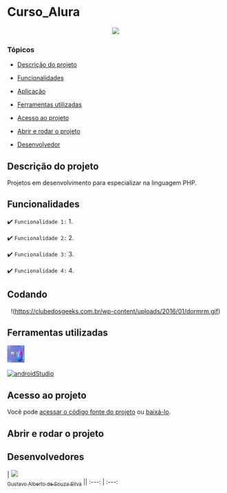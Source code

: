 # Curso_Alura

<p align="center">
   <img src="http://img.shields.io/static/v1?label=STATUS&message=EM%20DESENVOLVIMENTO&color=RED&style=for-the-badge" #vitrinedev/>
</p>

### Tópicos 

- [Descrição do projeto](#descrição-do-projeto)

- [Funcionalidades](#funcionalidades)

- [Aplicação](#aplicação)

- [Ferramentas utilizadas](#ferramentas-utilizadas)

- [Acesso ao projeto](#acesso-ao-projeto)

- [Abrir e rodar o projeto](#abrir-e-rodar-o-projeto)

- [Desenvolvedor](#desenvolvedor)

## Descrição do projeto 

<p align="justify">
 Projetos em desenvolvimento para especializar na linguagem PHP.

</p>

## Funcionalidades

:heavy_check_mark: `Funcionalidade 1:` 1.

:heavy_check_mark: `Funcionalidade 2:` 2.

:heavy_check_mark: `Funcionalidade 3:` 3.

:heavy_check_mark: `Funcionalidade 4:` 4.

## Codando

<div align="center">

!(https://clubedosgeeks.com.br/wp-content/uploads/2016/01/dormrm.gif)

  </div>

###

## Ferramentas utilizadas

<a href="https://www.php.net" target="_blank"> <img src="https://github.com/GusAlberto/Curso_Alura/blob/main/TrilhaPHP-Alura/img/php.jpg" alt="php" width="40" height="40"/> </a> 

<a href="https://www.docker.com/" target="_blank"> <img src="LINK IMAGEM NO GITHUB" alt="androidStudio" width="40" height="40"/> </a> 

###

## Acesso ao projeto

Você pode [acessar o código fonte do projeto](https://github.com/GusAlberto/Curso_Alura/tree/main/TrilhaPHP-Alura) ou [baixá-lo](https://github.com/GusAlberto/Curso_Alura/archive/refs/heads/main.zip).

## Abrir e rodar o projeto

## Desenvolvedores

| [<img src="https://avatars.githubusercontent.com/u/93230453?v=4" width=115><br><sub>Gustavo Alberto de Souza Silva</sub>](https://github.com/GusAlberto) 
|| :---: | :---: 

